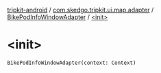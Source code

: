 [tripkit-android](../../index.md) / [com.skedgo.tripkit.ui.map.adapter](../index.md) / [BikePodInfoWindowAdapter](index.md) / [&lt;init&gt;](./-init-.md)

# &lt;init&gt;

`BikePodInfoWindowAdapter(context: Context)`